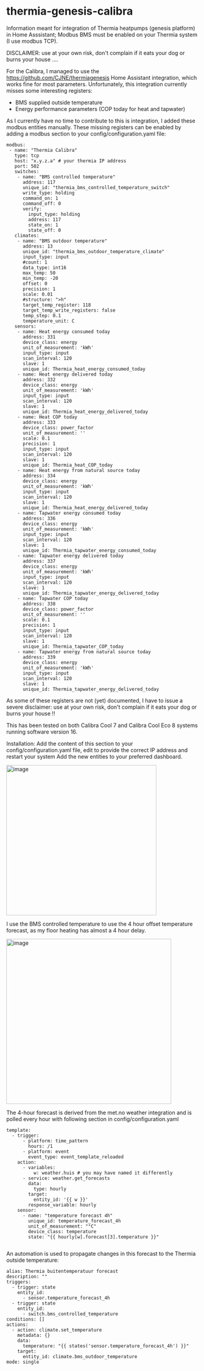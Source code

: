 # thermia-genesis-calibra

Information meant for integration of Thermia heatpumps (genesis platform) in Home Asssistant;
Modbus BMS must be enabled on your Thermia system (I use modbus TCP).

DISCLAIMER: use at your own risk, don't complain if it eats your dog or burns your house ....

For the Calibra, I managed to use the https://github.com/CJNE/thermiagenesis Home Assistant integration, which works fine for most parameters.
Unfortunately, this integration currently misses some interesting registers:
 - BMS supplied outside temperature
 - Energy performance parameters (COP today for heat and tapwater)

As I currently have no time to contribute to this is integration, I added these modbus entities manually.
These missing registers can be enabled by adding a modbus section to your config/configuration.yaml file:


```
modbus:
 - name: "Thermia Calibra"
   type: tcp
   host: "x.y.z.a" # your thermia IP address
   port: 502
   switches:
    - name: "BMS controlled temperature"
      address: 117
      unique_id: "thermia_bms_controlled_temperature_switch"
      write_type: holding
      command_on: 1
      command_off: 0
      verify:
        input_type: holding
        address: 117
        state_on: 1
        state_off: 0
   climates:
    - name: "BMS outdoor temperature"
      address: 13
      unique_id: "thermia_bms_outdoor_temperature_climate"
      input_type: input
      #count: 1
      data_type: int16
      max_temp: 50
      min_temp: -20
      offset: 0
      precision: 1
      scale: 0.01
      #structure: ">h"
      target_temp_register: 118
      target_temp_write_registers: false
      temp_step: 0.1
      temperature_unit: C
   sensors:
    - name: Heat energy consumed today
      address: 331
      device_class: energy
      unit_of_measurement: 'kWh'
      input_type: input
      scan_interval: 120
      slave: 1
      unique_id: Thermia_heat_energy_consumed_today
    - name: Heat energy delivered today
      address: 332
      device_class: energy
      unit_of_measurement: 'kWh'
      input_type: input
      scan_interval: 120
      slave: 1
      unique_id: Thermia_heat_energy_delivered_today
    - name: Heat COP today
      address: 333
      device_class: power_factor
      unit_of_measurement: ''
      scale: 0.1
      precision: 1
      input_type: input
      scan_interval: 120
      slave: 1
      unique_id: Thermia_heat_COP_today
    - name: Heat energy from natural source today
      address: 334
      device_class: energy
      unit_of_measurement: 'kWh'
      input_type: input
      scan_interval: 120
      slave: 1
      unique_id: Thermia_heat_energy_delivered_today
    - name: Tapwater energy consumed today
      address: 336
      device_class: energy
      unit_of_measurement: 'kWh'
      input_type: input
      scan_interval: 120
      slave: 1
      unique_id: Thermia_tapwater_energy_consumed_today
    - name: Tapwater energy delivered today
      address: 337
      device_class: energy
      unit_of_measurement: 'kWh'
      input_type: input
      scan_interval: 120
      slave: 1
      unique_id: Thermia_tapwater_energy_delivered_today
    - name: Tapwater COP today
      address: 338
      device_class: power_factor
      unit_of_measurement: ''
      scale: 0.1
      precision: 1
      input_type: input
      scan_interval: 120
      slave: 1
      unique_id: Thermia_tapwater_COP_today
    - name: Tapwater energy from natural source today
      address: 339
      device_class: energy
      unit_of_measurement: 'kWh'
      input_type: input
      scan_interval: 120
      slave: 1
      unique_id: Thermia_tapwater_energy_delivered_today

```

As some of these registers are not (yet) documented, I have to issue a severe disclaimer: use at your own risk, don't complain if it eats your dog or burns your house !!


This has been tested on both Calibra Cool 7 and Calibra Cool Eco 8 systems running software version 16.

Installation: Add the content of this section to your config/configuration.yaml file, edit to provide the correct IP address and restart your system
Add the new entities to your preferred dashboard.

<img width="394" alt="image" src="https://github.com/user-attachments/assets/ef86d751-f1ab-494d-9057-7dd207164135">

I use the BMS controlled temperature to use the 4 hour offset temperature forecast, as my floor heating has almost a 4 hour delay.

<img width="433" alt="image" src="https://github.com/user-attachments/assets/0916b08a-05db-4fae-a5c6-0138bc0bc766">


The 4-hour forecast is derived from the met.no weather integration and is polled every hour with following section in config/configuration.yaml

```
template:
  - trigger:
      - platform: time_pattern
        hours: /1
      - platform: event
        event_type: event_template_reloaded
    action:
      - variables:
          w: weather.huis # you may have named it differently
      - service: weather.get_forecasts
        data:
          type: hourly
        target:
          entity_id: '{{ w }}'
        response_variable: hourly
    sensor:
      - name: "temperature forecast 4h"
        unique_id: temperature_forecast_4h
        unit_of_measurement: "°C"
        device_class: temperature
        state: "{{ hourly[w].forecast[3].temperature }}"


```
An automation is used to propagate changes in this forecast to the Thermia outside temperature:

```
alias: Thermia buitentemperatuur forecast
description: ""
triggers:
  - trigger: state
    entity_id:
      - sensor.temperature_forecast_4h
  - trigger: state
    entity_id:
      - switch.bms_controlled_temperature
conditions: []
actions:
  - action: climate.set_temperature
    metadata: {}
    data:
      temperature: "{{ states('sensor.temperature_forecast_4h') }}"
    target:
      entity_id: climate.bms_outdoor_temperature
mode: single

```
